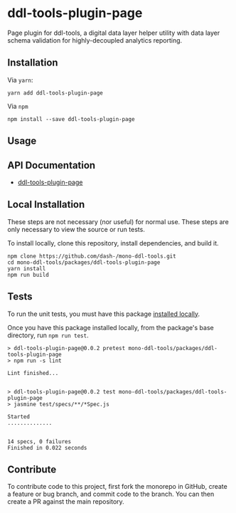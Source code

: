 # ddl-tools-plugin-page

Page plugin for ddl-tools, a digital data layer helper utility with data layer
schema validation for highly-decoupled analytics reporting.

## Installation

Via `yarn`:

```
yarn add ddl-tools-plugin-page
```

Via `npm`

```
npm install --save ddl-tools-plugin-page
```

<a name="usage"></a>

## Usage

## API Documentation

* [ddl-tools-plugin-page](../../docs/ddl-tools-plugin-page/pagePlugin.md)


## Local Installation

These steps are not necessary (nor useful) for normal use.  These steps are only
necessary to view the source or run tests.

To install locally, clone this repository, install dependencies, and build it.

```
npm clone https://github.com/dash-/mono-ddl-tools.git
cd mono-ddl-tools/packages/ddl-tools-plugin-page
yarn install
npm run build
```

## Tests

To run the unit tests, you must have this package
[installed locally](#local-installation).

Once you have this package installed locally, from the package's base
directory, run `npm run test`.

```
> ddl-tools-plugin-page@0.0.2 pretest mono-ddl-tools/packages/ddl-tools-plugin-page
> npm run -s lint

Lint finished...


> ddl-tools-plugin-page@0.0.2 test mono-ddl-tools/packages/ddl-tools-plugin-page
> jasmine test/specs/**/*Spec.js

Started
..............


14 specs, 0 failures
Finished in 0.022 seconds
```

## Contribute

To contribute code to this project, first fork the monorepo in GitHub, create
a feature or bug branch, and commit code to the branch.  You can then create a
PR against the main repository.

